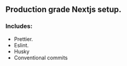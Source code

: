 ## Production grade Nextjs setup. 

### Includes:
- Prettier.
- Eslint.
- Husky
- Conventional commits


